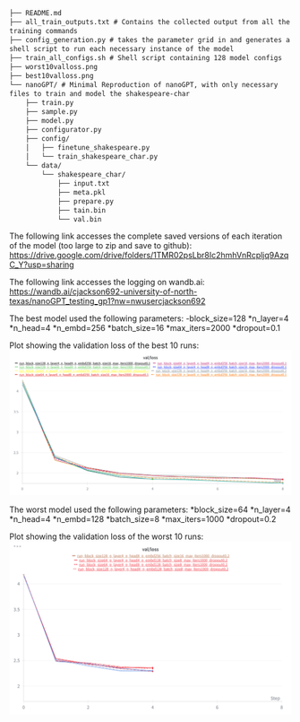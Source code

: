```
├── README.md
├── all_train_outputs.txt # Contains the collected output from all the training commands
├── config_generation.py # takes the parameter grid in and generates a shell script to run each necessary instance of the model
├── train_all_configs.sh # Shell script containing 128 model configs
├── worst10valloss.png
├── best10valloss.png
└── nanoGPT/ # Minimal Reproduction of nanoGPT, with only necessary files to train and model the shakespeare-char
    ├── train.py
    ├── sample.py
    ├── model.py
    ├── configurator.py
    ├── config/
    │   ├── finetune_shakespeare.py
    │   └── train_shakespeare_char.py
    └── data/
        └── shakespeare_char/
            ├── input.txt
            ├── meta.pkl
            ├── prepare.py
            ├── tain.bin
            └── val.bin
```
The following link accesses the complete saved versions of each iteration of the model (too large to zip and save to github): https://drive.google.com/drive/folders/1TMR02psLbr8Ic2hmhVnRcpljq9AzqC_Y?usp=sharing

The following link accesses the logging on wandb.ai: https://wandb.ai/cjackson692-university-of-north-texas/nanoGPT_testing_gp1?nw=nwusercjackson692

The best model used the following parameters:
    -block_size=128 
    *n_layer=4
    *n_head=4 
    *n_embd=256 
    *batch_size=16
    *max_iters=2000
    *dropout=0.1

Plot showing the validation loss of the best 10 runs:
![top 10 validation loss](best10valloss.png)

The worst model used the following parameters:
    *block_size=64
    *n_layer=4
    *n_head=4 
    *n_embd=128 
    *batch_size=8
    *max_iters=1000
    *dropout=0.2
    

Plot showing the validation loss of the worst 10 runs:
![bottom 10 validation loss](worst10valloss.png)
